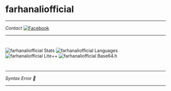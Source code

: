 # farhanaliofficial
___
_Contact_
[![Facebook](https://img.shields.io/badge/Facebook-Farhan%20Ali-blue?style=flat-square&logo=facebook)](https://www.facebook.com/farhan.ali.0001)
___
#
![farhanaliofficial Stats](https://github-readme-stats.vercel.app/api?username=farhanaliofficial&show_icons=true&theme=dracula)
![farhanaliofficial Languages](https://github-readme-stats.vercel.app/api/top-langs/?username=farhanaliofficial&theme=dracula)
![farhanaliofficial Lite++](https://github-readme-stats.vercel.app/api/pin/?username=farhanaliofficial&repo=Lite&show_owner=true&theme=dracula)
![farhanaliofficial Base64.h](https://github-readme-stats.vercel.app/api/pin/?username=farhanaliofficial&repo=Base64.h&show_owner=true&theme=dracula)
#
___
_Syntax Error 🤧_
___
